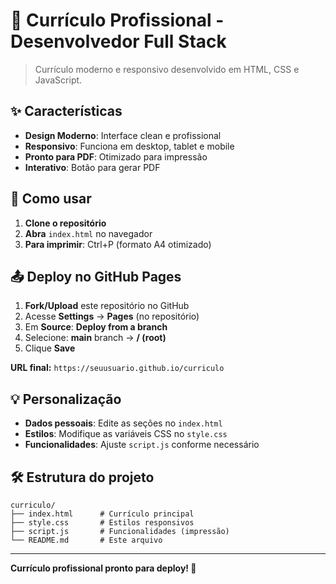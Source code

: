 # 📄 Currículo Profissional - Desenvolvedor Full Stack

> Currículo moderno e responsivo desenvolvido em HTML, CSS e JavaScript.

## ✨ Características

- **Design Moderno**: Interface clean e profissional
- **Responsivo**: Funciona em desktop, tablet e mobile
- **Pronto para PDF**: Otimizado para impressão
- **Interativo**: Botão para gerar PDF

## 🚀 Como usar

1. **Clone o repositório**
2. **Abra** `index.html` no navegador
3. **Para imprimir**: Ctrl+P (formato A4 otimizado)

## 📤 Deploy no GitHub Pages

1. **Fork/Upload** este repositório no GitHub
2. Acesse **Settings** → **Pages** (no repositório)
3. Em **Source**: **Deploy from a branch**
4. Selecione: **main** branch → **/ (root)**
5. Clique **Save**

**URL final:** `https://seuusuario.github.io/curriculo`

## 💡 Personalização

- **Dados pessoais**: Edite as seções no `index.html`
- **Estilos**: Modifique as variáveis CSS no `style.css`
- **Funcionalidades**: Ajuste `script.js` conforme necessário

## 🛠️ Estrutura do projeto

```
curriculo/
├── index.html      # Currículo principal
├── style.css       # Estilos responsivos
├── script.js       # Funcionalidades (impressão)
└── README.md       # Este arquivo
```

---
**Currículo profissional pronto para deploy! 🎯**

